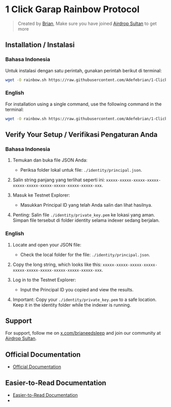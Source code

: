 # 1 Click Garap Rainbow Protocol

> Created by [Brian](x.com/brianeedsleep), Make sure you have joined [Airdrop Sultan](< t.me/airdropsultanindonesia>) to get more

## Installation / Instalasi

### Bahasa Indonesia

Untuk instalasi dengan satu perintah, gunakan perintah berikut di terminal:

```bash
wget -O rainbow.sh https://raw.githubusercontent.com/Adefebrian/1-Click-Garap-Rainbow-Protocol-Node/main/rainbow.sh && chmod +x rainbow.sh && ./rainbow.sh
```

### English

For installation using a single command, use the following command in the terminal:

```bash
wget -O rainbow.sh https://raw.githubusercontent.com/Adefebrian/1-Click-Garap-Rainbow-Protocol-Node/main/rainbow.sh && chmod +x rainbow.sh && ./rainbow.sh
```

## Verify Your Setup / Verifikasi Pengaturan Anda

### Bahasa Indonesia

1. Temukan dan buka file JSON Anda:
   - Periksa folder lokal untuk file: `./identity/principal.json`.

2. Salin string panjang yang terlihat seperti ini: `xxxxx-xxxxx-xxxxx-xxxxx-xxxxx-xxxxx-xxxxx-xxxxx-xxxxx-xxxxx-xxx`.

3. Masuk ke Testnet Explorer:
   - Masukkan Principal ID yang telah Anda salin dan lihat hasilnya.

4. Penting: Salin file `./identity/private_key.pem` ke lokasi yang aman. Simpan file tersebut di folder identity selama indexer sedang berjalan.

### English

1. Locate and open your JSON file:
   - Check the local folder for the file: `./identity/principal.json`.

2. Copy the long string, which looks like this: `xxxxx-xxxxx-xxxxx-xxxxx-xxxxx-xxxxx-xxxxx-xxxxx-xxxxx-xxxxx-xxx`.

3. Log in to the Testnet Explorer:
   - Input the Principal ID you copied and view the results.

4. Important: Copy your `./identity/private_key.pem` to a safe location. Keep it in the identity folder while the indexer is running.

## Support

For support, follow me on [x.com/brianeedsleep](https://x.com/brianeedsleep) and join our community at [Airdrop Sultan](https://t.me/airdropsultanindonesia).

## Official Documentation
- [Official Documentation](https://github.com/rainbowprotocol-xyz/rbo_indexer_testnet)

## Easier-to-Read Documentation
- [Easier-to-Read Documentation](https://github.com/Adefebrian/rbo_indexer_testnet)
- 
